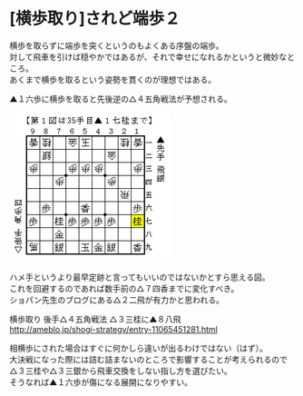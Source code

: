 # [横歩取り]されど端歩２  

横歩を取らずに端歩を突くというのもよくある序盤の端歩。  
対して飛車を引けば穏やかではあるが、それで幸せになれるかというと微妙なところ。  
あくまで横歩を取るという姿勢を貫くのが理想ではある。  

▲１六歩に横歩を取ると先後逆の△４五角戦法が予想される。  

![](images/20130929054737.png)  

ハメ手というより最早定跡と言ってもいいのではないかとすら思える図。  
これを回避するのであれば数手前の△７四香までに変化すべき。  
ショパン先生のブログにある△２二飛が有力かと思われる。  

横歩取り 後手△４五角戦法 △３三桂に▲８八飛  
http://ameblo.jp/shogi-strategy/entry-11065451281.html  


相横歩にされた場合はすぐに何かしら違いが出るわけではない（はず）。  
大決戦になった際には詰む詰まないのところで影響することが考えられるので  
△３三桂や△３三銀から飛車交換をしない指し方を選びたい。  
そうなれば▲１六歩が傷になる展開になりやすい。  
